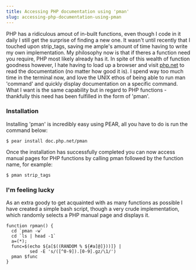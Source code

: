 ```yaml
---
title: Accessing PHP documentation using 'pman'
slug: accessing-php-documentation-using-pman
---
```


PHP has a ridiculous amout of in-built functions, even though I code in it daily I still get the surprise of finding a new one.
It wasn't until recently that I touched upon <span class="snippet">strip_tags</span>, saving me ample's amount of time having to write my own implementation.
My philosophy now is that if theres a function need you require, PHP most likely already has it.
In spite of this wealth of function goodness however, I hate having to load up a browser and visit [php.net](http://php.net/) to read the documentation (no matter how good it is).
I spend way too much time in the terminal now, and love the UNIX ethos of being able to run <span class="snippet">man 'command'</span> and quickly display documentation on a specific command.
What I want is the same capability but in regard to PHP functions - thankfully this need has been fulfilled in the form of 'pman'.

### Installation

Installing 'pman' is incredibly easy using PEAR, all you have to do is run the command below:

    $ pear install doc.php.net/pman

Once the installation has successfully completed you can now access manual pages for PHP functions by calling <span class="snippet">pman</span> followed by the function name, for example:

    $ pman strip_tags

### I'm feeling lucky

As an extra goody to get acquainted with as many functions as possible I have created a simple bash script, though a very crude implementation, which randomly selects a PHP manual page and displays it.

    function rpman() {
      cd `pman -w`
      cd `ls | head -1`
      a=(*);
      func=$(echo ${a[$((RANDOM % ${#a[@]}))]} |
             sed -E 's/([^0-9]).[0-9].gz/\1/')
      pman $func
    }